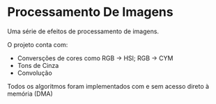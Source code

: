 # Processamento De Imagens

Uma série de efeitos de processamento de imagens.

O projeto conta com:
- Conversções de cores como RGB -> HSI; RGB -> CYM
- Tons de Cinza
- Convolução

Todos os algoritmos foram implementados com e sem acesso direto à memória (DMA)
